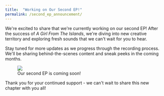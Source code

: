 ```yaml
---
title:  "Working on Our Second EP!"
permalink: /second_ep_announcement/
---
```


We're excited to share that we're currently working on our second EP! After the success of *A Girl From The Islands*, we're diving into new creative territory and exploring fresh sounds that we can't wait for you to hear.

Stay tuned for more updates as we progress through the recording process. We'll be sharing behind-the-scenes content and sneak peeks in the coming months.

<figure>
	<a href="{{ site.url }}{{ site.baseurl }}/assets/images/ep2comingsoon.jpg"><img src="{{ site.url }}{{ site.baseurl }}/assets/images/ep2comingsoon.jpg"></a>
	<figcaption>Our second EP is coming soon!</figcaption>
</figure>

Thank you for your continued support - we can't wait to share this new chapter with you all!
